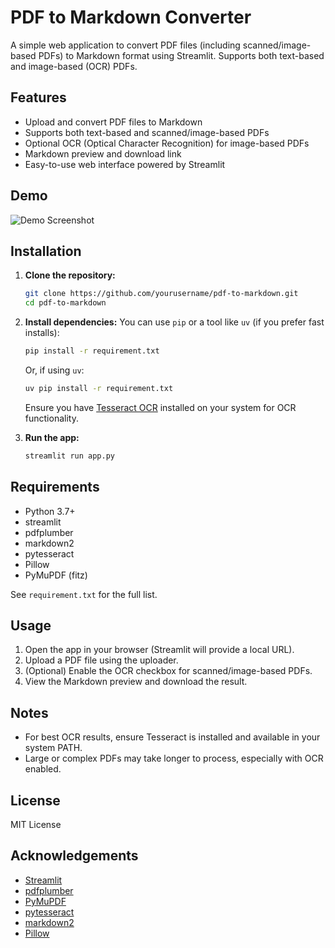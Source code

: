 # PDF to Markdown Converter

A simple web application to convert PDF files (including scanned/image-based PDFs) to Markdown format using Streamlit. Supports both text-based and image-based (OCR) PDFs.

## Features
- Upload and convert PDF files to Markdown
- Supports both text-based and scanned/image-based PDFs
- Optional OCR (Optical Character Recognition) for image-based PDFs
- Markdown preview and download link
- Easy-to-use web interface powered by Streamlit

## Demo
![Demo Screenshot](demo_screenshot.png) <!-- Add a screenshot if available -->

## Installation

1. **Clone the repository:**
   ```bash
   git clone https://github.com/yourusername/pdf-to-markdown.git
   cd pdf-to-markdown
   ```

2. **Install dependencies:**
   You can use `pip` or a tool like `uv` (if you prefer fast installs):
   ```bash
   pip install -r requirement.txt
   ```
   Or, if using `uv`:
   ```bash
   uv pip install -r requirement.txt
   ```

   Ensure you have [Tesseract OCR](https://github.com/tesseract-ocr/tesseract) installed on your system for OCR functionality.

3. **Run the app:**
   ```bash
   streamlit run app.py
   ```

## Requirements
- Python 3.7+
- streamlit
- pdfplumber
- markdown2
- pytesseract
- Pillow
- PyMuPDF (fitz)

See `requirement.txt` for the full list.

## Usage
1. Open the app in your browser (Streamlit will provide a local URL).
2. Upload a PDF file using the uploader.
3. (Optional) Enable the OCR checkbox for scanned/image-based PDFs.
4. View the Markdown preview and download the result.

## Notes
- For best OCR results, ensure Tesseract is installed and available in your system PATH.
- Large or complex PDFs may take longer to process, especially with OCR enabled.

## License
MIT License

## Acknowledgements
- [Streamlit](https://streamlit.io/)
- [pdfplumber](https://github.com/jsvine/pdfplumber)
- [PyMuPDF](https://github.com/pymupdf/PyMuPDF)
- [pytesseract](https://github.com/madmaze/pytesseract)
- [markdown2](https://github.com/trentm/python-markdown2)
- [Pillow](https://python-pillow.org/)

